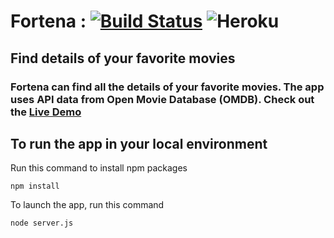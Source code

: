 # Fortena : [![Build Status](https://travis-ci.org/zweack/Fortena.svg?branch=master)](https://travis-ci.org/zweack/Fortena) ![Heroku](https://heroku-badge.herokuapp.com/?app=heroku-badge)
## Find details of your favorite movies 

### Fortena can find all the details of your  favorite movies. The app uses API data from Open Movie Database (OMDB). Check out the **[Live Demo](https://fortena.herokuapp.com)**

## To run the app in your local environment

Run this command to install npm packages

```
npm install
```

To launch the app, run this command

```
node server.js 
```


